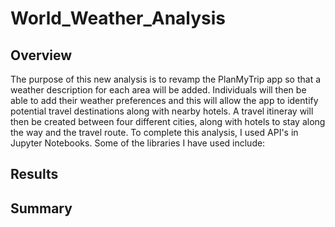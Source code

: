 # World_Weather_Analysis

## Overview
The purpose of this new analysis is to revamp the PlanMyTrip app so that a weather description for each area will be added. Individuals will then be able to add their weather preferences and this will allow the app to identify potential travel destinations along with nearby hotels. A travel itineray will then be created between four different cities, along with hotels to stay along the way and the travel route. To complete this analysis, I used API's in Jupyter Notebooks. Some of the libraries I have used include: 

## Results

## Summary
